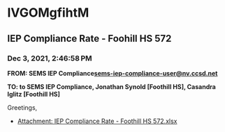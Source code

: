# IVGOMgfihtM
## IEP Compliance Rate - Foohill HS 572
### Dec 3, 2021, 2:46:58 PM
**FROM: SEMS IEP Compliance<sems-iep-compliance-user@nv.ccsd.net>**

**TO: to SEMS IEP Compliance, Jonathan Synold [Foothill HS], Casandra Iglitz [Foothill HS]**


Greetings,  





* [Attachment: IEP Compliance Rate - Foothill HS 572.xlsx](IVGOMgfihtM-attachment-1.xlsx)
